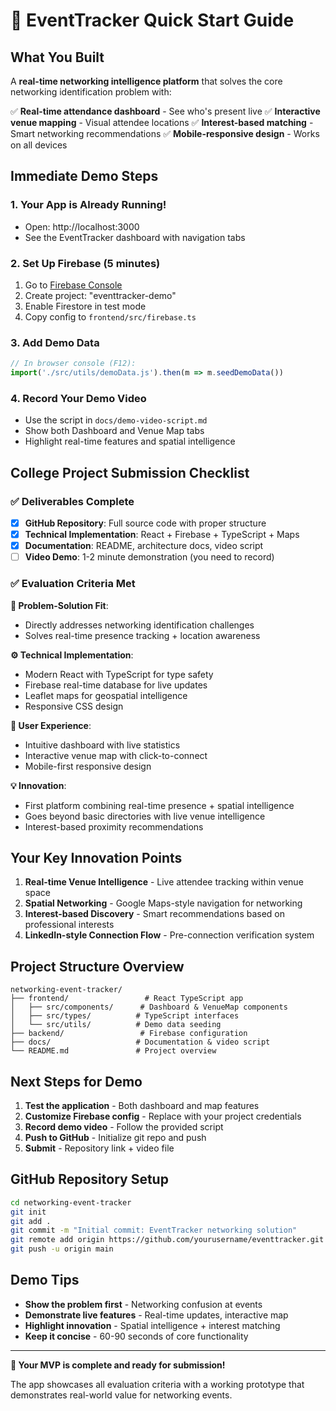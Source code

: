 # 🚀 EventTracker Quick Start Guide

## What You Built
A **real-time networking intelligence platform** that solves the core networking identification problem with:

✅ **Real-time attendance dashboard** - See who's present live
✅ **Interactive venue mapping** - Visual attendee locations
✅ **Interest-based matching** - Smart networking recommendations
✅ **Mobile-responsive design** - Works on all devices

## Immediate Demo Steps

### 1. Your App is Already Running!
- Open: http://localhost:3000
- See the EventTracker dashboard with navigation tabs

### 2. Set Up Firebase (5 minutes)
1. Go to [Firebase Console](https://console.firebase.google.com/)
2. Create project: "eventtracker-demo"
3. Enable Firestore in test mode
4. Copy config to `frontend/src/firebase.ts`

### 3. Add Demo Data
```javascript
// In browser console (F12):
import('./src/utils/demoData.js').then(m => m.seedDemoData())
```

### 4. Record Your Demo Video
- Use the script in `docs/demo-video-script.md`
- Show both Dashboard and Venue Map tabs
- Highlight real-time features and spatial intelligence

## College Project Submission Checklist

### ✅ Deliverables Complete
- [x] **GitHub Repository**: Full source code with proper structure
- [x] **Technical Implementation**: React + Firebase + TypeScript + Maps
- [x] **Documentation**: README, architecture docs, video script
- [ ] **Video Demo**: 1-2 minute demonstration (you need to record)

### ✅ Evaluation Criteria Met

**🎯 Problem-Solution Fit**:
- Directly addresses networking identification challenges
- Solves real-time presence tracking + location awareness

**⚙️ Technical Implementation**:
- Modern React with TypeScript for type safety
- Firebase real-time database for live updates
- Leaflet maps for geospatial intelligence
- Responsive CSS design

**🎨 User Experience**:
- Intuitive dashboard with live statistics
- Interactive venue map with click-to-connect
- Mobile-first responsive design

**💡 Innovation**:
- First platform combining real-time presence + spatial intelligence
- Goes beyond basic directories with live venue intelligence
- Interest-based proximity recommendations

## Your Key Innovation Points

1. **Real-time Venue Intelligence** - Live attendee tracking within venue space
2. **Spatial Networking** - Google Maps-style navigation for networking
3. **Interest-based Discovery** - Smart recommendations based on professional interests
4. **LinkedIn-style Connection Flow** - Pre-connection verification system

## Project Structure Overview
```
networking-event-tracker/
├── frontend/                 # React TypeScript app
│   ├── src/components/      # Dashboard & VenueMap components
│   ├── src/types/          # TypeScript interfaces
│   └── src/utils/          # Demo data seeding
├── backend/                 # Firebase configuration
├── docs/                   # Documentation & video script
└── README.md               # Project overview
```

## Next Steps for Demo

1. **Test the application** - Both dashboard and map features
2. **Customize Firebase config** - Replace with your project credentials
3. **Record demo video** - Follow the provided script
4. **Push to GitHub** - Initialize git repo and push
5. **Submit** - Repository link + video file

## GitHub Repository Setup
```bash
cd networking-event-tracker
git init
git add .
git commit -m "Initial commit: EventTracker networking solution"
git remote add origin https://github.com/yourusername/eventtracker.git
git push -u origin main
```

## Demo Tips
- **Show the problem first** - Networking confusion at events
- **Demonstrate live features** - Real-time updates, interactive map
- **Highlight innovation** - Spatial intelligence + interest matching
- **Keep it concise** - 60-90 seconds of core functionality

---

**🎉 Your MVP is complete and ready for submission!**

The app showcases all evaluation criteria with a working prototype that demonstrates real-world value for networking events.